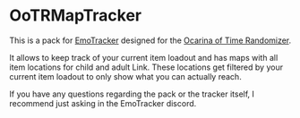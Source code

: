 # OoTRMapTracker

This is a pack for [EmoTracker](http://emosaru.com/index.php/emotracker/) designed for the [Ocarina of Time Randomizer](https://github.com/AmazingAmpharos/OoT-Randomizer).

It allows to keep track of your current item loadout and has maps with all item locations for child and adult Link. These locations get filtered by your current item loadout to only show what you can actually reach.

If you have any questions regarding the pack or the tracker itself, I recommend just asking in the EmoTracker discord.
